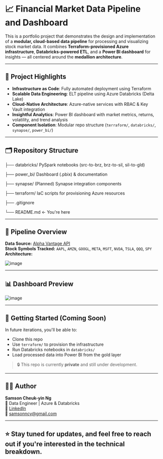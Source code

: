 # 📈 Financial Market Data Pipeline and Dashboard

This is a portfolio project that demonstrates the design and implementation of a **modular, cloud-based data pipeline** for processing and visualizing stock market data. It combines **Terraform-provisioned Azure infrastructure**, **Databricks-powered ETL**, and a **Power BI dashboard** for insights — all centered around the **medallion architecture**.

---

## 🔧 Project Highlights

- **Infrastructure as Code**: Fully automated deployment using Terraform
- **Scalable Data Engineering**: ELT pipeline using Azure Databricks (Delta Lake)
- **Cloud-Native Architecture**: Azure-native services with RBAC & Key Vault integration
- **Insightful Analytics**: Power BI dashboard with market metrics, returns, volatility, and trend analysis
- **Component Isolation**: Modular repo structure (`terraform/`, `databricks/`, `synapse/`, `power_bi/`)

---

## 🗂️ Repository Structure
├── databricks/ PySpark notebooks (src-to-brz, brz-to-sil, sil-to-gld)

├── power_bi/ Dashboard (.pbix) & documentation

├── synapse/ (Planned) Synapse integration components 

├── terraform/ IaC scripts for provisioning Azure resources 

├── .gitignore 

└── README.md ← You're here


---

## 🔌 Pipeline Overview

**Data Source:** [Alpha Vantage API](https://www.alphavantage.co/documentation/)  
**Stock Symbols Tracked:** `AAPL`, `AMZN`, `GOOGL`, `META`, `MSFT`, `NVDA`, `TSLA`, `QQQ`, `SPY`  
**Architecture:** 

![image](https://github.com/user-attachments/assets/e2d9b460-06ca-44c3-9f02-cbb0f4920572)




---

## 📊 Dashboard Preview

![image](https://github.com/user-attachments/assets/8d7b3b19-f523-4efd-862e-157b7fe87ec1)



---

## 🚀 Getting Started (Coming Soon)

In future iterations, you'll be able to:

- Clone this repo
- Use `terraform/` to provision the infrastructure
- Run Databricks notebooks in `databricks/`
- Load processed data into Power BI from the gold layer

> 🔒 This repo is currently **private** and still under development.

---

## 👨‍💻 Author

**Samson Cheuk-yin Ng**  
📍 Data Engineer | Azure & Databricks  
🔗 [LinkedIn](https://www.linkedin.com/in/cy-samson-ng)  
📧 samsonncy@gmail.com

---

## ⭐ Stay tuned for updates, and feel free to reach out if you're interested in the technical breakdown.

